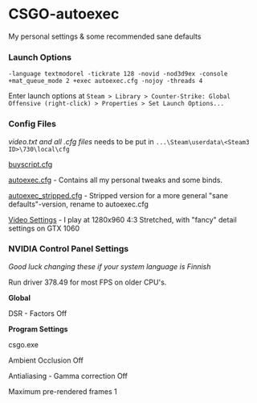 # CSGO-autoexec
My personal settings &amp; some recommended sane defaults


### Launch Options
    -language textmodorel -tickrate 128 -novid -nod3d9ex -console +mat_queue_mode 2 +exec autoexec.cfg -nojoy -threads 4

Enter launch options at
`Steam > Library > Counter-Strike: Global Offensive (right-click) > Properties > Set Launch Options...`



### Config Files

*video.txt and all .cfg files* needs to be put in `...\Steam\userdata\<Steam3 ID>\730\local\cfg`


[buyscript.cfg](buyscript.cfg)


[autoexec.cfg](autoexec.cfg) - Contains all my personal tweaks and some binds.


[autoexec_stripped.cfg](autoexec.cfg) - Stripped version for a more general "sane defaults"-version, rename to autoexec.cfg


[Video Settings](video.txt) - I play at 1280x960 4:3 Stretched, with "fancy" detail settings on GTX 1060



### NVIDIA Control Panel Settings

*Good luck changing these if your system language is Finnish* 

Run driver 378.49 for most FPS on older CPU's.

**Global**

DSR - Factors    Off


**Program Settings**

csgo.exe

Ambient Occlusion					Off

Antialiasing - Gamma correction		Off

Maximum pre-rendered frames			1
